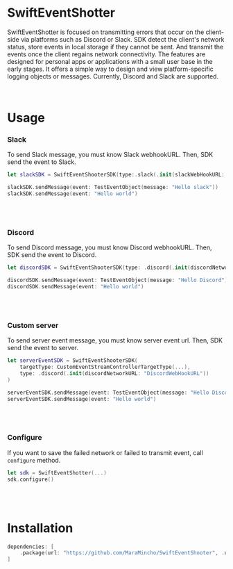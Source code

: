 # SwiftEventShotter

SwiftEventShotter is focused on transmitting errors that occur on the client-side via platforms such as Discord or Slack. 
SDK detect the client's network status, store events in local storage if they cannot be sent. And transmit the events once the client regains network connectivity.
The features are designed for personal apps or applications with a small user base in the early stages. 
It offers a simple way to design and view platform-specific logging objects or messages. Currently, Discord and Slack are supported.

<br/>

# Usage

### Slack

To send Slack message, you must know Slack webhookURL. Then, SDK send the event to Slack.

```swift
let slackSDK = SwiftEventShooterSDK(type:.slack(.init(slackWebHookURL: "SlackURL")))

slackSDK.sendMessage(event: TestEventObject(message: "Hello slack"))
slackSDK.sendMessage(event: "Hello world")
```

<br/><br/>

### Discord

To send Discord message, you must know Discord webhookURL. Then, SDK send the event to Discord.

```swift
let discordSDK = SwiftEventShooterSDK(type: .discord(.init(discordNetworkURL: "DiscordWebHookURL")))

discordSDK.sendMessage(event: TestEventObject(message: "Hello Discord"))
discordSDK.sendMessage(event: "Hello world")
```

<br/><br/>

### Custom server

To send server event message, you must know server event url. Then, SDK send the event to server.

```swift
let serverEventSDK = SwiftEventShooterSDK(
    targetType: CustomEventStreamControllerTargetType(...),
    type: .discord(.init(discordNetworkURL: "DiscordWebHookURL"))
)

serverEventSDK.sendMessage(event: TestEventObject(message: "Hello Discord"))
serverEventSDK.sendMessage(event: "Hello world")
```

<br/><br/>

### Configure

If you want to save the failed network or failed to transmit event, call `configure` method.

``` swift
let sdk = SwiftEventShotter(...)
sdk.configure()
``` 


<br/><br/>

# Installation

```swift
dependencies: [
    .package(url: "https://github.com/MaraMincho/SwiftEventShooter", .upToNextMajor(from: "1.0.0"))
]
```

<br/><br/>
